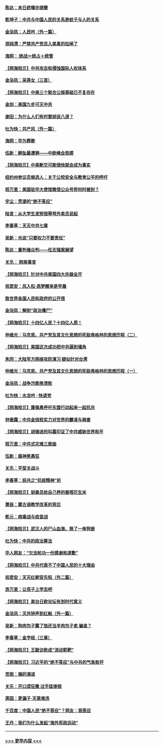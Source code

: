 #### [陈达：末日悲嚎亦提醒](../pages/nsc993/n12416736.md?t=09210151) 
#### [乾坤子：中共与中国人民的关系是蚊子与人的关系](../pages/nsc993/n12416632.md?t=09210151) 
#### [金浴凤：人民吟（外一篇）](../pages/nsc993/n12416567.md?t=09210151) 
#### [郑纯清：严禁共产党员入美真的拉闸了](../pages/nsc993/n12416550.md?t=09210151) 
#### [海网： 统战＝统占＋统管](../pages/nsc993/n12416404.md?t=09210151) 
#### [【网海拾贝】中共攻击和侵蚀国际人权体系](../pages/nsc993/n12416250.md?t=09210151) 
#### [金浴凤：采莲女（三首）](../pages/nsc993/n12415517.md?t=09210151) 
#### [【网海拾贝】中美三个联合公报基础已不复存在](../pages/nsc993/n12415054.md?t=09210151) 
#### [金剑：美国九步可灭中共](../pages/nsc993/n12413183.md?t=09210151) 
#### [谢田：为什么人们有时要胡说八道？](../pages/nsc993/n12411861.md?t=09210151) 
#### [吐为快：共产风（外一篇）](../pages/nsc993/n12411761.md?t=09210151) 
#### [海网：华为葬歌](../pages/nsc993/n12410381.md?t=09210151) 
#### [伍新：醉坠最遭罪——中欧峰会观感](../pages/nsc993/n12410364.md?t=09210151) 
#### [【网海拾贝】中美断交可能很快就会成为事实](../pages/nsc993/n12409495.md?t=09210151) 
#### [纽约州参议员候选人：关于公校安全与教育公平的呼吁](../pages/nsc993/n12409228.md?t=09210151) 
#### [程万里：美国驻华大使馆微信公众号将何时被封？](../pages/nsc993/n12407397.md?t=09210151) 
#### [宇尘：荒谬的“绝不答应”](../pages/nsc993/n12407360.md?t=09210151) 
#### [陆言：从大学生发短信辱骂外卖员说起](../pages/nsc993/n12407285.md?t=09210151) 
#### [李春草：天灭中共七章](../pages/nsc993/n12406988.md?t=09210151) 
#### [吴新：也说“只要权力不要责任”](../pages/nsc993/n12406966.md?t=09210151) 
#### [陈达：重判催众判——任志强案展望](../pages/nsc993/n12404540.md?t=09210151) 
#### [关乐： 皖南事变](../pages/nsc993/n12404288.md?t=09210151) 
#### [【网海拾贝】针对中共美国四大杀器全开](../pages/nsc993/n12404172.md?t=09210151) 
#### [祝君安：风入松‧恶梦醒来是早晨](../pages/nsc993/n12401953.md?t=09210151) 
#### [致世界各国人民和政府的公开信](../pages/nsc993/n12401824.md?t=09210151) 
#### [金浴凤：解剖“政治僵尸”](../pages/nsc993/n12401808.md?t=09210151) 
#### [【网海拾贝】十四亿人民？十四亿人质！](../pages/nsc993/n12401708.md?t=09210151) 
#### [仲维光：马克思、共产党及其文化思想的死敌弗格林的思想历程（二）](../pages/nsc993/n12399107.md?t=09210151) 
#### [【网海拾贝】美国这次成功把中共逼到墙角](../pages/nsc993/n12400173.md?t=09210151) 
#### [朱同：大陆军方网络攻防演习 疑似针对台湾](../pages/nsc993/n12399868.md?t=09210151) 
#### [仲维光：马克思、共产党及其文化思想的死敌弗格林的思想历程（一）](../pages/nsc993/n12398341.md?t=09210151) 
#### [金浴凤：战争岂能挽溃败](../pages/nsc993/n12398855.md?t=09210151) 
#### [吐为快：水龙吟 · 快退党](../pages/nsc993/n12398849.md?t=09210151) 
#### [【网海拾贝】蓬佩奥呼吁东盟行动起来一起抗共](../pages/nsc993/n12398291.md?t=09210151) 
#### [林傲霜：中共金钱软实力对世界的霸凌与祸害](../pages/nsc993/n12397515.md?t=09210151) 
#### [【网海拾贝】胡锡进的叫嚣印证了中共威胁世界和平](../pages/nsc993/n12397455.md?t=09210151) 
#### [程万里：中共式灾难三部曲](../pages/nsc993/n12397106.md?t=09210151) 
#### [伍新：瘟神笑愚狂](../pages/nsc993/n12397052.md?t=09210151) 
#### [关乐：平型关战斗](../pages/nsc993/n12395387.md?t=09210151) 
#### [李春草：妖共之“抗疫精神”析](../pages/nsc993/n12395240.md?t=09210151) 
#### [【网海拾贝】驯兽员给自己养的兽喂花生米](../pages/nsc993/n12393919.md?t=09210151) 
#### [萧辰：蒙古语教学改革的背后](../pages/nsc993/n12393677.md?t=09210151) 
#### [乾元：病毒战与疫苗战](../pages/nsc993/n12393107.md?t=09210151) 
#### [【网海拾贝】武汉人的尸山血海，换了一串狗链](../pages/nsc993/n12393043.md?t=09210151) 
#### [吐为快：中共的政治算法](../pages/nsc993/n12390506.md?t=09210151) 
#### [华人网友：“欠法轮功一份感谢和道歉”](../pages/nsc993/n12390098.md?t=09210151) 
#### [【网海拾贝】中共代表不了中国人民的十大理由](../pages/nsc993/n12388155.md?t=09210151) 
#### [祝君安：天灭红朝官先知（外二篇）](../pages/nsc993/n12387957.md?t=09210151) 
#### [连万里：让孩子上学去吧](../pages/nsc993/n12385309.md?t=09210151) 
#### [【网海拾贝】美台日欧论坛有划时代意义](../pages/nsc993/n12385232.md?t=09210151) 
#### [金浴凤：灭共钟声到红船（外一篇）](../pages/nsc993/n12385154.md?t=09210151) 
#### [吴新：狗肉包子露了馅还当羊肉包子卖 骗谁？](../pages/nsc993/n12385133.md?t=09210151) 
#### [李春草：金字经（三章）](../pages/nsc993/n12383691.md?t=09210151) 
#### [【网海拾贝】王毅访欧成“流动箭靶”](../pages/nsc993/n12383338.md?t=09210151) 
#### [【网海拾贝】习近平的“绝不答应”与中共的气急败坏](../pages/nsc993/n12382819.md?t=09210151) 
#### [苦胆：摘的演进](../pages/nsc993/n12382619.md?t=09210151) 
#### [关乐：开口谎狂撒 过手猛掺假](../pages/nsc993/n12382604.md?t=09210151) 
#### [莲园：更漏子‧天意难违](../pages/nsc993/n12382598.md?t=09210151) 
#### [千百度：中国人民“绝不答应”？网友：我答应](../pages/nsc993/n12382024.md?t=09210151) 
#### [王丹：我们为什么发起“海外宪政运动”](../pages/nsc993/n12380286.md?t=09210151) 

----
#### [ >>> 更早内容 <<< ](../indexes/nsc993-earlier.md)
